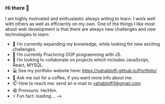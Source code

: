 ### Hi there 👋

I am highly motivated and enthusiastic always willing to learn. I work well with others as well as efficiently on my own.
One of the things I like most about web development is that there are always new challenges and new technologies to learn. 

- 🔭 I’m currently expanding my knowledge, while looking for new exciting challenges.
- 🌱 I’m currently Practicing OOP programming with JS.
- 👯 I’m looking to collaborate on projects which includes JavaScript, React, MYSQL. 
- 💻 See my portfolio website here: https://vahablotfi.github.io/Portfolio/
- 💬 Ask me out for a coffee, if you want more info about me. 
- 📫 How to reach me: send an e-mail to vahablotfi1@gmail.com
- 😄 Pronouns: He/Him.
- ⚡ Fun fact: loading...
-->

